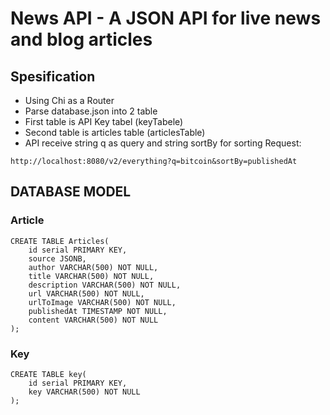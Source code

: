 # News API - A JSON API for live news and blog articles

## Spesification
- Using Chi as a Router
- Parse database.json into 2 table
- First table is API Key tabel (keyTabele)
- Second table is articles table (articlesTable)
- API receive string q as query and string sortBy for sorting 
Request:
```
http://localhost:8080/v2/everything?q=bitcoin&sortBy=publishedAt
```

## DATABASE MODEL

### Article
```
CREATE TABLE Articles(
    id serial PRIMARY KEY,
    source JSONB,
    author VARCHAR(500) NOT NULL,
    title VARCHAR(500) NOT NULL,
    description VARCHAR(500) NOT NULL,
    url VARCHAR(500) NOT NULL,
    urlToImage VARCHAR(500) NOT NULL,
    publishedAt TIMESTAMP NOT NULL,
    content VARCHAR(500) NOT NULL 
);
```

### Key
```
CREATE TABLE key(
    id serial PRIMARY KEY,
    key VARCHAR(500) NOT NULL
);
```
